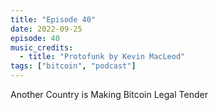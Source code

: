```yaml
---
title: "Episode 40"
date: 2022-09-25
episode: 40
music_credits:
  - title: "Protofunk by Kevin MacLeod"
tags: ["bitcoin", "podcast"]
---
```


Another Country is Making Bitcoin Legal Tender